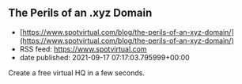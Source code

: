 ## The Perils of an .xyz Domain
 - [https://www.spotvirtual.com/blog/the-perils-of-an-xyz-domain/](https://www.spotvirtual.com/blog/the-perils-of-an-xyz-domain/)
 - RSS feed: https://www.spotvirtual.com
 - date published: 2021-09-17 07:17:03.795999+00:00

Create a free virtual HQ in a few seconds.

